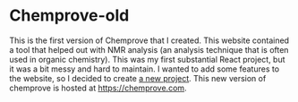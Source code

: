 # Chemprove-old

This is the first version of Chemprove that I created. This website contained a tool that helped out with NMR analysis (an analysis technique that is often used in organic chemistry).
This was my first substantial React project, but it was a bit messy and hard to maintain. I wanted to add some features to the website, so I decided to create [a new project](https://github.com/Noldyman/chemprove). This new version of chemprove is hosted at https://chemprove.com.
